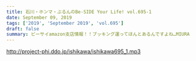 ```yaml
---
title: 石川・ホンマ・ぶるんのBe-SIDE Your Life! vol.695-1
date: September 09, 2019
tags: ['2019', 'September 2019', 'vol.695']
draft: false
summary: ビーサイamazon支店情報！！ブッキング運ってほんとあるんですよね…MIURA
---
```


http://project-phi.ddo.jp/ishikawa/ishikawa695_1.mp3

